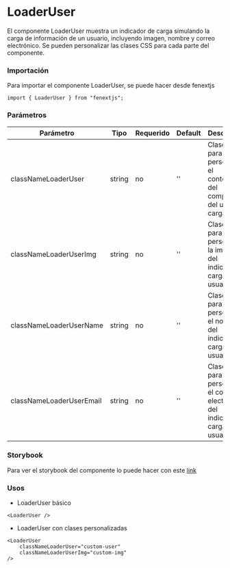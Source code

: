 # LoaderUser

El componente LoaderUser muestra un indicador de carga simulando la carga de información de un usuario, incluyendo imagen, nombre y correo electrónico. Se pueden personalizar las clases CSS para cada parte del componente.

### Importación

Para importar el componente LoaderUser, se puede hacer desde fenextjs

```tsx copy
import { LoaderUser } from "fenextjs";
```

### Parámetros

| Parámetro                | Tipo   | Requerido | Default | Descripcion                                                                           |
| ------------------------ | ------ | --------- | ------- | ------------------------------------------------------------------------------------- |
| classNameLoaderUser      | string | no        | ''      | Clase CSS para personalizar el contenedor del componente del usuario cargando.        |
| classNameLoaderUserImg   | string | no        | ''      | Clase CSS para personalizar la imagen del indicador de carga del usuario.             |
| classNameLoaderUserName  | string | no        | ''      | Clase CSS para personalizar el nombre del indicador de carga del usuario.             |
| classNameLoaderUserEmail | string | no        | ''      | Clase CSS para personalizar el correo electrónico del indicador de carga del usuario. |

### Storybook

Para ver el storybook del componente lo puede hacer con este [link](https://fenextjs-component-storybook.vercel.app/?path=/story/loader-user--index)

### Usos

-   LoaderUser básico

```tsx copy
<LoaderUser />
```

-   LoaderUser con clases personalizadas

```tsx copy
<LoaderUser
    classNameLoaderUser="custom-user"
    classNameLoaderUserImg="custom-img"
/>
```
